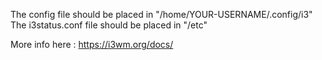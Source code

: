 The config file should be placed in "/home/YOUR-USERNAME/.config/i3"
The i3status.conf file should be placed in "/etc"

More info here : https://i3wm.org/docs/
